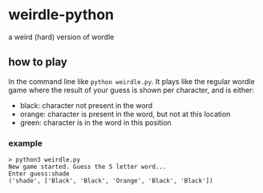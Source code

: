 # weirdle-python
a weird (hard) version of wordle

## how to play
In the command line like `python weirdle.py`. It plays like the regular wordle game where the result of your guess is shown per character, and is either:
 - black: character not present in the word
 - orange: character is present in the word, but not at this location
 - green: character is in the word in this position

### example
```
> python3 weirdle.py
New game started. Guess the 5 letter word...
Enter guess:shade
('shade', ['Black', 'Black', 'Orange', 'Black', 'Black'])
```
